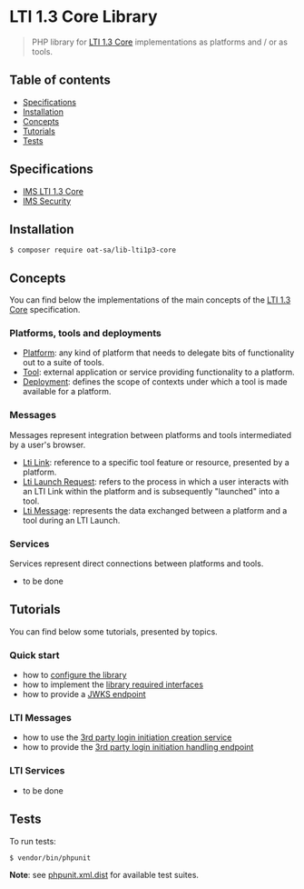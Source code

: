# LTI 1.3 Core Library

> PHP library for [LTI 1.3 Core](http://www.imsglobal.org/spec/lti/v1p3) implementations as platforms and / or as tools.

## Table of contents

- [Specifications](#specifications)
- [Installation](#installation)
- [Concepts](#concepts)
- [Tutorials](#tutorials)
- [Tests](#tests)

## Specifications

- [IMS LTI 1.3 Core](http://www.imsglobal.org/spec/lti/v1p3)
- [IMS Security](https://www.imsglobal.org/spec/security/v1p0)

## Installation

```console
$ composer require oat-sa/lib-lti1p3-core
```

## Concepts

You can find below the implementations of the main concepts of the [LTI 1.3 Core](http://www.imsglobal.org/spec/lti/v1p3) specification.

###  Platforms, tools and deployments

- [Platform](src/Platform/PlatformInterface.php): any kind of platform that needs to delegate bits of functionality out to a suite of tools.
- [Tool](src/Tool/ToolInterface.php): external application or service providing functionality to a platform.
- [Deployment](src/Deployment/DeploymentInterface.php): defines the scope of contexts under which a tool is made available for a platform.

### Messages

Messages represent integration between platforms and tools intermediated by a user's browser.

- [Lti Link](src/Link/LinkInterface.php): reference to a specific tool feature or resource, presented by a platform.
- [Lti Launch Request](src/Launch/LaunchRequestInterface.php): refers to the process in which a user interacts with an LTI Link within the platform and is subsequently "launched" into a tool.
- [Lti Message](src/Message/LtiMessageInterface.php): represents the data exchanged between a platform and a tool during an LTI Launch.

### Services

Services represent direct connections between platforms and tools.

- to be done

## Tutorials

You can find below some tutorials, presented by topics.

### Quick start

- how to [configure the library](doc/tutorials/jwks.md)
- how to implement the [library required interfaces](doc/tutorials/interfaces.md)
- how to provide a [JWKS endpoint](doc/tutorials/jwks.md)

### LTI Messages

- how to use the [3rd party login initiation creation service](doc/platform/third_party_initiated_login_creation.md)
- how to provide the [3rd party login initiation handling endpoint](doc/tool/third_party_initiated_login_handling.md)

### LTI Services

- to be done

## Tests

To run tests:

```console
$ vendor/bin/phpunit
```
**Note**: see [phpunit.xml.dist](phpunit.xml.dist) for available test suites.